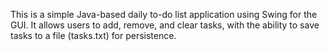 This is a simple Java-based daily to-do list application using Swing for the GUI. It allows users to add, remove, and clear tasks, with the ability to save tasks to a file (tasks.txt) for persistence.
